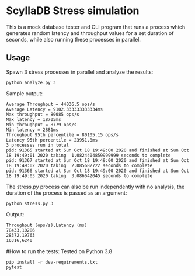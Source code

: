 # ScyllaDB Stress simulation
This is a mock database tester and CLI program that runs a process which generates random latency and throughput
values for a set duration of seconds, while also running these processes in parallel.

## Usage
Spawn 3 stress processes in parallel and analyze the results:

```python analyze.py 3```

Sample output:
```
Average Throughput = 44036.5 ops/s
Average Latency = 9102.333333333334ms
Max throughput = 80085 ops/s
Max latency = 18705ms
Min throughput = 8779 ops/s
Min latency = 2881ms
Throughput 95th percentile = 80105.15 ops/s
Latency 95th percentile = 23951.8ms
3 processes run in total
pid: 91365 started at Sun Oct 18 19:49:00 2020 and finished at Sun Oct 18 19:49:01 2020 taking  1.0824404859999999 seconds to complete
pid: 91367 started at Sun Oct 18 19:49:00 2020 and finished at Sun Oct 18 19:49:02 2020 taking  2.085682722 seconds to complete
pid: 91366 started at Sun Oct 18 19:49:00 2020 and finished at Sun Oct 18 19:49:03 2020 taking  3.086642045 seconds to complete

```
The stress.py process can also be run independently with no analysis,
the duration of the process is passed as an argument:

```
python stress.py 3
```

Output:
```
Throughput (ops/s),Latency (ms)
78433,10286
28372,19763
16316,6240
```




#How to run the tests:
Tested on Python 3.8
```
pip install -r dev-requirements.txt
pytest
```